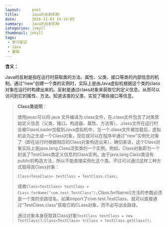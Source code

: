 ```yaml
---
layout:     post
title:      Java的反射机制
date:       2016-11-03 14:14:05
summary:    Java的反射机制
categories: jekyll
thumbnail: jekyll
tags:
 - 学习笔记
 - Java
 - 基础
---
```



**含义：**

Java的反射是指在运行时获取类的方法、属性、父类、接口等类的内部信息的机制。通过“new”创建一个类的实例时，实际上是由Java虚拟机根据这个类的class对象在运行时构建出来的。反射是通过class对象来获取它的定义信息，从而可以访问到它的属性、方法。知道该类的父类、实现了哪些接口等信息。

> **Class类说明**：
> 
> 使用javac可以将.java 文件编译为.class文件，在.class文件包含了对类原始定义信息（父类、接口、构造器、属性、方法等）。.class文件在运行时会被ClassLoader加载到Java虚拟机中，当一个.class文件被加载后，虚拟机会为之生成一个Class对象，现在就可以在程序中通过“new”实例化对象了（即在运行时根据相应的Class对象构造出来）。确切来说，这个Class对象实际上是java.lang.Class<T>泛型类的一个实例。例如，Class<TestClass>对象即为一个封装了TestClass类定义信息的Class<T>实例。由于java.lang.Class<T>类没有public的构造方法，所以不能直接实例化这个类。不过可以通过这样三种方式取得其Class对象：
> 
> ```Class<TeseClass> testClass = TestClass.class;```
> 
> 或者```Class<TestClass> testClass = CLass.forName("com.test.TestClass");```Class.forName()方法的参数必须是一个类的全路径名，如果import了com.test.TestClass，就可以直接通过“TestClass.class”获取它的CLass对象，而不必写出全路径。
> 
> 通过对象本身获取其Class对象```TestClass testClass = new TestClass();Class<TestClass> tcClass = testClass.getClass();```
